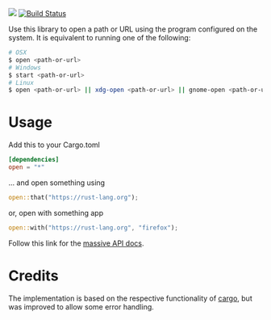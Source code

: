 [![](http://meritbadge.herokuapp.com/open)](https://crates.io/crates/open)
[![Build Status](https://travis-ci.org/Byron/open-rs.svg?branch=master)](https://travis-ci.org/Byron/open-rs)

Use this library to open a path or URL using the program configured on the system. It is equivalent to running one of the following:

```bash
# OSX
$ open <path-or-url>
# Windows
$ start <path-or-url>
# Linux
$ open <path-or-url> || xdg-open <path-or-url> || gnome-open <path-or-url> || kde-open <path-or-url>
```

# Usage

Add this to your Cargo.toml
```toml
[dependencies]
open = "*"
```
... and open something using
```Rust
open::that("https://rust-lang.org");
```

or, open with something app
```Rust
open::with("https://rust-lang.org", "firefox");
```

Follow this link for the [massive API docs](http://byron.github.io/open-rs).

# Credits

The implementation is based on the respective functionality of [cargo](https://github.com/rust-lang/cargo), but was improved to allow some error handling.
